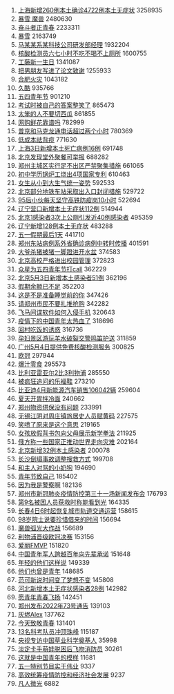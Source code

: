 1. [上海新增260例本土确诊4722例本土无症状](https://s.weibo.com//weibo?q=%23%E4%B8%8A%E6%B5%B7%E6%96%B0%E5%A2%9E260%E4%BE%8B%E6%9C%AC%E5%9C%9F%E7%A1%AE%E8%AF%8A4722%E4%BE%8B%E6%9C%AC%E5%9C%9F%E6%97%A0%E7%97%87%E7%8A%B6%23&Refer=top) 3258935
2. [暴雪 魔兽](https://s.weibo.com//weibo?q=%E6%9A%B4%E9%9B%AA%20%E9%AD%94%E5%85%BD&Refer=top) 2480630
3. [奋斗者正青春](https://s.weibo.com//weibo?q=%23%E5%A5%8B%E6%96%97%E8%80%85%E6%AD%A3%E9%9D%92%E6%98%A5%23&Refer=top) 2233311
4. [暴雪](https://s.weibo.com//weibo?q=%E6%9A%B4%E9%9B%AA&Refer=top) 2163749
5. [马某某系某科技公司研发部经理](https://s.weibo.com//weibo?q=%23%E9%A9%AC%E6%9F%90%E6%9F%90%E7%B3%BB%E6%9F%90%E7%A7%91%E6%8A%80%E5%85%AC%E5%8F%B8%E7%A0%94%E5%8F%91%E9%83%A8%E7%BB%8F%E7%90%86%23&Refer=top) 1932204
6. [核酸检测员六七小时不吃不喝不上厕所](https://s.weibo.com//weibo?q=%23%E6%A0%B8%E9%85%B8%E6%A3%80%E6%B5%8B%E5%91%98%E5%85%AD%E4%B8%83%E5%B0%8F%E6%97%B6%E4%B8%8D%E5%90%83%E4%B8%8D%E5%96%9D%E4%B8%8D%E4%B8%8A%E5%8E%95%E6%89%80%23&Refer=top) 1600755
7. [工藤新一生日](https://s.weibo.com//weibo?q=%23%E5%B7%A5%E8%97%A4%E6%96%B0%E4%B8%80%E7%94%9F%E6%97%A5%23&Refer=top) 1341087
8. [把男朋友写进了论文致谢](https://s.weibo.com//weibo?q=%23%E6%8A%8A%E7%94%B7%E6%9C%8B%E5%8F%8B%E5%86%99%E8%BF%9B%E4%BA%86%E8%AE%BA%E6%96%87%E8%87%B4%E8%B0%A2%23&Refer=top) 1255933
9. [合肥火灾](https://s.weibo.com//weibo?q=%23%E5%90%88%E8%82%A5%E7%81%AB%E7%81%BE%23&Refer=top) 1043182
10. [久酷](https://s.weibo.com//weibo?q=%E4%B9%85%E9%85%B7&Refer=top) 935766
11. [五四青年节](https://s.weibo.com//weibo?q=%23%E4%BA%94%E5%9B%9B%E9%9D%92%E5%B9%B4%E8%8A%82%23&Refer=top) 901210
12. [考试时被自己的答案整笑了](https://s.weibo.com//weibo?q=%23%E8%80%83%E8%AF%95%E6%97%B6%E8%A2%AB%E8%87%AA%E5%B7%B1%E7%9A%84%E7%AD%94%E6%A1%88%E6%95%B4%E7%AC%91%E4%BA%86%23&Refer=top) 865473
13. [太笨的人不要切西瓜](https://s.weibo.com//weibo?q=%23%E5%A4%AA%E7%AC%A8%E7%9A%84%E4%BA%BA%E4%B8%8D%E8%A6%81%E5%88%87%E8%A5%BF%E7%93%9C%23&Refer=top) 861855
14. [网购鲜花靠谱吗](https://s.weibo.com//weibo?q=%23%E7%BD%91%E8%B4%AD%E9%B2%9C%E8%8A%B1%E9%9D%A0%E8%B0%B1%E5%90%97%23&Refer=top) 782999
15. [普京和马克龙通电话超过两个小时](https://s.weibo.com//weibo?q=%23%E6%99%AE%E4%BA%AC%E5%92%8C%E9%A9%AC%E5%85%8B%E9%BE%99%E9%80%9A%E7%94%B5%E8%AF%9D%E8%B6%85%E8%BF%87%E4%B8%A4%E4%B8%AA%E5%B0%8F%E6%97%B6%23&Refer=top) 780369
16. [低成本祛背痘](https://s.weibo.com//weibo?q=%23%E4%BD%8E%E6%88%90%E6%9C%AC%E7%A5%9B%E8%83%8C%E7%97%98%23&Refer=top) 771630
17. [上海3日新增本土死亡病例16例](https://s.weibo.com//weibo?q=%23%E4%B8%8A%E6%B5%B73%E6%97%A5%E6%96%B0%E5%A2%9E%E6%9C%AC%E5%9C%9F%E6%AD%BB%E4%BA%A1%E7%97%85%E4%BE%8B16%E4%BE%8B%23&Refer=top) 691748
18. [北京发现堂外聚餐可举报](https://s.weibo.com//weibo?q=%23%E5%8C%97%E4%BA%AC%E5%8F%91%E7%8E%B0%E5%A0%82%E5%A4%96%E8%81%9A%E9%A4%90%E5%8F%AF%E4%B8%BE%E6%8A%A5%23&Refer=top) 688282
19. [郑州主城区实行足不出区严禁聚集措施](https://s.weibo.com//weibo?q=%23%E9%83%91%E5%B7%9E%E4%B8%BB%E5%9F%8E%E5%8C%BA%E5%AE%9E%E8%A1%8C%E8%B6%B3%E4%B8%8D%E5%87%BA%E5%8C%BA%E4%B8%A5%E7%A6%81%E8%81%9A%E9%9B%86%E6%8E%AA%E6%96%BD%23&Refer=top) 661065
20. [初中学历锅炉工烧出4项国家专利](https://s.weibo.com//weibo?q=%23%E5%88%9D%E4%B8%AD%E5%AD%A6%E5%8E%86%E9%94%85%E7%82%89%E5%B7%A5%E7%83%A7%E5%87%BA4%E9%A1%B9%E5%9B%BD%E5%AE%B6%E4%B8%93%E5%88%A9%23&Refer=top) 610463
21. [女生从小到大生气统一姿势](https://s.weibo.com//weibo?q=%23%E5%A5%B3%E7%94%9F%E4%BB%8E%E5%B0%8F%E5%88%B0%E5%A4%A7%E7%94%9F%E6%B0%94%E7%BB%9F%E4%B8%80%E5%A7%BF%E5%8A%BF%23&Refer=top) 592533
22. [北京部分地铁车站采取出入口封闭措施](https://s.weibo.com//weibo?q=%23%E5%8C%97%E4%BA%AC%E9%83%A8%E5%88%86%E5%9C%B0%E9%93%81%E8%BD%A6%E7%AB%99%E9%87%87%E5%8F%96%E5%87%BA%E5%85%A5%E5%8F%A3%E5%B0%81%E9%97%AD%E6%8E%AA%E6%96%BD%23&Refer=top) 529722
23. [95后小伙每天坚守高铁防疫岗10小时](https://s.weibo.com//weibo?q=%2395%E5%90%8E%E5%B0%8F%E4%BC%99%E6%AF%8F%E5%A4%A9%E5%9D%9A%E5%AE%88%E9%AB%98%E9%93%81%E9%98%B2%E7%96%AB%E5%B2%9710%E5%B0%8F%E6%97%B6%23&Refer=top) 522694
24. [辽宁营口新增本土无症状112例](https://s.weibo.com//weibo?q=%23%E8%BE%BD%E5%AE%81%E8%90%A5%E5%8F%A3%E6%96%B0%E5%A2%9E%E6%9C%AC%E5%9C%9F%E6%97%A0%E7%97%87%E7%8A%B6112%E4%BE%8B%23&Refer=top) 514944
25. [北京1感染者3次上公厕引发近40例感染者](https://s.weibo.com//weibo?q=%23%E5%8C%97%E4%BA%AC1%E6%84%9F%E6%9F%93%E8%80%853%E6%AC%A1%E4%B8%8A%E5%85%AC%E5%8E%95%E5%BC%95%E5%8F%91%E8%BF%9140%E4%BE%8B%E6%84%9F%E6%9F%93%E8%80%85%23&Refer=top) 495359
26. [辽宁新增128例本土无症状](https://s.weibo.com//weibo?q=%23%E8%BE%BD%E5%AE%81%E6%96%B0%E5%A2%9E128%E4%BE%8B%E6%9C%AC%E5%9C%9F%E6%97%A0%E7%97%87%E7%8A%B6%23&Refer=top) 483288
27. [五一假期最后1天](https://s.weibo.com//weibo?q=%23%E4%BA%94%E4%B8%80%E5%81%87%E6%9C%9F%E6%9C%80%E5%90%8E1%E5%A4%A9%23&Refer=top) 441710
28. [郑州东站病例系外省确诊病例中转时传播](https://s.weibo.com//weibo?q=%23%E9%83%91%E5%B7%9E%E4%B8%9C%E7%AB%99%E7%97%85%E4%BE%8B%E7%B3%BB%E5%A4%96%E7%9C%81%E7%A1%AE%E8%AF%8A%E7%97%85%E4%BE%8B%E4%B8%AD%E8%BD%AC%E6%97%B6%E4%BC%A0%E6%92%AD%23&Refer=top) 401591
29. [大爷杀猪被猪一脚蹬进开水盆](https://s.weibo.com//weibo?q=%23%E5%A4%A7%E7%88%B7%E6%9D%80%E7%8C%AA%E8%A2%AB%E7%8C%AA%E4%B8%80%E8%84%9A%E8%B9%AC%E8%BF%9B%E5%BC%80%E6%B0%B4%E7%9B%86%23&Refer=top) 374583
30. [北京高校严格进出校园管理](https://s.weibo.com//weibo?q=%23%E5%8C%97%E4%BA%AC%E9%AB%98%E6%A0%A1%E4%B8%A5%E6%A0%BC%E8%BF%9B%E5%87%BA%E6%A0%A1%E5%9B%AD%E7%AE%A1%E7%90%86%23&Refer=top) 372823
31. [众星为五四青年节打call](https://s.weibo.com//weibo?q=%23%E4%BC%97%E6%98%9F%E4%B8%BA%E4%BA%94%E5%9B%9B%E9%9D%92%E5%B9%B4%E8%8A%82%E6%89%93call%23&Refer=top) 362229
32. [北京5月3日新增本土感染者51例](https://s.weibo.com//weibo?q=%23%E5%8C%97%E4%BA%AC5%E6%9C%883%E6%97%A5%E6%96%B0%E5%A2%9E%E6%9C%AC%E5%9C%9F%E6%84%9F%E6%9F%93%E8%80%8551%E4%BE%8B%23&Refer=top) 362196
33. [假期余额已不足](https://s.weibo.com//weibo?q=%23%E5%81%87%E6%9C%9F%E4%BD%99%E9%A2%9D%E5%B7%B2%E4%B8%8D%E8%B6%B3%23&Refer=top) 352203
34. [这是不是准备睡觉前的你](https://s.weibo.com//weibo?q=%23%E8%BF%99%E6%98%AF%E4%B8%8D%E6%98%AF%E5%87%86%E5%A4%87%E7%9D%A1%E8%A7%89%E5%89%8D%E7%9A%84%E4%BD%A0%23&Refer=top) 347426
35. [请郑州市民不要扎堆抢购](https://s.weibo.com//weibo?q=%23%E8%AF%B7%E9%83%91%E5%B7%9E%E5%B8%82%E6%B0%91%E4%B8%8D%E8%A6%81%E6%89%8E%E5%A0%86%E6%8A%A2%E8%B4%AD%23&Refer=top) 342282
36. [飞马间谍软件如何入侵手机](https://s.weibo.com//weibo?q=%23%E9%A3%9E%E9%A9%AC%E9%97%B4%E8%B0%8D%E8%BD%AF%E4%BB%B6%E5%A6%82%E4%BD%95%E5%85%A5%E4%BE%B5%E6%89%8B%E6%9C%BA%23&Refer=top) 320643
37. [疫情下的中国青年太热血了](https://s.weibo.com//weibo?q=%23%E7%96%AB%E6%83%85%E4%B8%8B%E7%9A%84%E4%B8%AD%E5%9B%BD%E9%9D%92%E5%B9%B4%E5%A4%AA%E7%83%AD%E8%A1%80%E4%BA%86%23&Refer=top) 318696
38. [回村吃饭的诱惑](https://s.weibo.com//weibo?q=%E5%9B%9E%E6%9D%91%E5%90%83%E9%A5%AD%E7%9A%84%E8%AF%B1%E6%83%91&Refer=top) 316736
39. [孕妇景区游玩羊水破裂交警鸣笛护送](https://s.weibo.com//weibo?q=%23%E5%AD%95%E5%A6%87%E6%99%AF%E5%8C%BA%E6%B8%B8%E7%8E%A9%E7%BE%8A%E6%B0%B4%E7%A0%B4%E8%A3%82%E4%BA%A4%E8%AD%A6%E9%B8%A3%E7%AC%9B%E6%8A%A4%E9%80%81%23&Refer=top) 311859
40. [广州5月4日提供免费核酸检测服务](https://s.weibo.com//weibo?q=%23%E5%B9%BF%E5%B7%9E5%E6%9C%884%E6%97%A5%E6%8F%90%E4%BE%9B%E5%85%8D%E8%B4%B9%E6%A0%B8%E9%85%B8%E6%A3%80%E6%B5%8B%E6%9C%8D%E5%8A%A1%23&Refer=top) 300825
41. [欧冠](https://s.weibo.com//weibo?q=%E6%AC%A7%E5%86%A0&Refer=top) 297944
42. [爆汁零食](https://s.weibo.com//weibo?q=%E7%88%86%E6%B1%81%E9%9B%B6%E9%A3%9F&Refer=top) 295573
43. [比利亚雷亚尔2比3利物浦](https://s.weibo.com//weibo?q=%23%E6%AF%94%E5%88%A9%E4%BA%9A%E9%9B%B7%E4%BA%9A%E5%B0%942%E6%AF%943%E5%88%A9%E7%89%A9%E6%B5%A6%23&Refer=top) 285550
44. [被疯狂追问的乐福鞋](https://s.weibo.com//weibo?q=%23%E8%A2%AB%E7%96%AF%E7%8B%82%E8%BF%BD%E9%97%AE%E7%9A%84%E4%B9%90%E7%A6%8F%E9%9E%8B%23&Refer=top) 273210
45. [比亚迪4月新能源汽车销售106042辆](https://s.weibo.com//weibo?q=%23%E6%AF%94%E4%BA%9A%E8%BF%AA4%E6%9C%88%E6%96%B0%E8%83%BD%E6%BA%90%E6%B1%BD%E8%BD%A6%E9%94%80%E5%94%AE106042%E8%BE%86%23&Refer=top) 259604
46. [夏天开胃拌冷面](https://s.weibo.com//weibo?q=%23%E5%A4%8F%E5%A4%A9%E5%BC%80%E8%83%83%E6%8B%8C%E5%86%B7%E9%9D%A2%23&Refer=top) 240662
47. [郑州物资供保没有问题](https://s.weibo.com//weibo?q=%23%E9%83%91%E5%B7%9E%E7%89%A9%E8%B5%84%E4%BE%9B%E4%BF%9D%E6%B2%A1%E6%9C%89%E9%97%AE%E9%A2%98%23&Refer=top) 233991
48. [无锡江阴对周庄镇旅居史人员赋黄码](https://s.weibo.com//weibo?q=%23%E6%97%A0%E9%94%A1%E6%B1%9F%E9%98%B4%E5%AF%B9%E5%91%A8%E5%BA%84%E9%95%87%E6%97%85%E5%B1%85%E5%8F%B2%E4%BA%BA%E5%91%98%E8%B5%8B%E9%BB%84%E7%A0%81%23&Refer=top) 227575
49. [笑喷了原来是这个意思](https://s.weibo.com//weibo?q=%23%E7%AC%91%E5%96%B7%E4%BA%86%E5%8E%9F%E6%9D%A5%E6%98%AF%E8%BF%99%E4%B8%AA%E6%84%8F%E6%80%9D%23&Refer=top) 219165
50. [女孩放假背书包向父母展示新学拳法](https://s.weibo.com//weibo?q=%23%E5%A5%B3%E5%AD%A9%E6%94%BE%E5%81%87%E8%83%8C%E4%B9%A6%E5%8C%85%E5%90%91%E7%88%B6%E6%AF%8D%E5%B1%95%E7%A4%BA%E6%96%B0%E5%AD%A6%E6%8B%B3%E6%B3%95%23&Refer=top) 211925
51. [俄方称一些国家正推动世界走向灾难](https://s.weibo.com//weibo?q=%23%E4%BF%84%E6%96%B9%E7%A7%B0%E4%B8%80%E4%BA%9B%E5%9B%BD%E5%AE%B6%E6%AD%A3%E6%8E%A8%E5%8A%A8%E4%B8%96%E7%95%8C%E8%B5%B0%E5%90%91%E7%81%BE%E9%9A%BE%23&Refer=top) 202164
52. [北京新增32例本土感染者](https://s.weibo.com//weibo?q=%23%E5%8C%97%E4%BA%AC%E6%96%B0%E5%A2%9E32%E4%BE%8B%E6%9C%AC%E5%9C%9F%E6%84%9F%E6%9F%93%E8%80%85%23&Refer=top) 200078
53. [长沙倒塌事故调整搜救方式](https://s.weibo.com//weibo?q=%23%E9%95%BF%E6%B2%99%E5%80%92%E5%A1%8C%E4%BA%8B%E6%95%85%E8%B0%83%E6%95%B4%E6%90%9C%E6%95%91%E6%96%B9%E5%BC%8F%23&Refer=top) 199708
54. [和主人对骂的小奶狗](https://s.weibo.com//weibo?q=%23%E5%92%8C%E4%B8%BB%E4%BA%BA%E5%AF%B9%E9%AA%82%E7%9A%84%E5%B0%8F%E5%A5%B6%E7%8B%97%23&Refer=top) 194690
55. [青年节致自己](https://s.weibo.com//weibo?q=%23%E9%9D%92%E5%B9%B4%E8%8A%82%E8%87%B4%E8%87%AA%E5%B7%B1%23&Refer=top) 185402
56. [因为我是警察啊](https://s.weibo.com//weibo?q=%23%E5%9B%A0%E4%B8%BA%E6%88%91%E6%98%AF%E8%AD%A6%E5%AF%9F%E5%95%8A%23&Refer=top) 182136
57. [郑州市新冠肺炎疫情防控第三十一场新闻发布会](https://s.weibo.com//weibo?q=%23%E9%83%91%E5%B7%9E%E5%B8%82%E6%96%B0%E5%86%A0%E8%82%BA%E7%82%8E%E7%96%AB%E6%83%85%E9%98%B2%E6%8E%A7%E7%AC%AC%E4%B8%89%E5%8D%81%E4%B8%80%E5%9C%BA%E6%96%B0%E9%97%BB%E5%8F%91%E5%B8%83%E4%BC%9A%23&Refer=top) 176793
58. [第9名被困人员获救时称能看到光](https://s.weibo.com//weibo?q=%23%E7%AC%AC9%E5%90%8D%E8%A2%AB%E5%9B%B0%E4%BA%BA%E5%91%98%E8%8E%B7%E6%95%91%E6%97%B6%E7%A7%B0%E8%83%BD%E7%9C%8B%E5%88%B0%E5%85%89%23&Refer=top) 164335
59. [长春4日6时起恢复城市轨道交通运营](https://s.weibo.com//weibo?q=%23%E9%95%BF%E6%98%A54%E6%97%A56%E6%97%B6%E8%B5%B7%E6%81%A2%E5%A4%8D%E5%9F%8E%E5%B8%82%E8%BD%A8%E9%81%93%E4%BA%A4%E9%80%9A%E8%BF%90%E8%90%A5%23&Refer=top) 158615
60. [98岁院士说要珍惜借来的时间](https://s.weibo.com//weibo?q=%2398%E5%B2%81%E9%99%A2%E5%A3%AB%E8%AF%B4%E8%A6%81%E7%8F%8D%E6%83%9C%E5%80%9F%E6%9D%A5%E7%9A%84%E6%97%B6%E9%97%B4%23&Refer=top) 156694
61. [魔兽弧光大作战](https://s.weibo.com//weibo?q=%23%E9%AD%94%E5%85%BD%E5%BC%A7%E5%85%89%E5%A4%A7%E4%BD%9C%E6%88%98%23&Refer=top) 156689
62. [利物浦晋级欧冠决赛](https://s.weibo.com//weibo?q=%23%E5%88%A9%E7%89%A9%E6%B5%A6%E6%99%8B%E7%BA%A7%E6%AC%A7%E5%86%A0%E5%86%B3%E8%B5%9B%23&Refer=top) 153156
63. [爱丽FMVP](https://s.weibo.com//weibo?q=%23%E7%88%B1%E4%B8%BDFMVP%23&Refer=top) 151820
64. [中国青年军人跨越百年向先辈承诺](https://s.weibo.com//weibo?q=%23%E4%B8%AD%E5%9B%BD%E9%9D%92%E5%B9%B4%E5%86%9B%E4%BA%BA%E8%B7%A8%E8%B6%8A%E7%99%BE%E5%B9%B4%E5%90%91%E5%85%88%E8%BE%88%E6%89%BF%E8%AF%BA%23&Refer=top) 151648
65. [年轻的他们这样说](https://s.weibo.com//weibo?q=%23%E5%B9%B4%E8%BD%BB%E7%9A%84%E4%BB%96%E4%BB%AC%E8%BF%99%E6%A0%B7%E8%AF%B4%23&Refer=top) 149339
66. [他们也曾是青年](https://s.weibo.com//weibo?q=%23%E4%BB%96%E4%BB%AC%E4%B9%9F%E6%9B%BE%E6%98%AF%E9%9D%92%E5%B9%B4%23&Refer=top) 148685
67. [范可新说时间变了梦想不变](https://s.weibo.com//weibo?q=%23%E8%8C%83%E5%8F%AF%E6%96%B0%E8%AF%B4%E6%97%B6%E9%97%B4%E5%8F%98%E4%BA%86%E6%A2%A6%E6%83%B3%E4%B8%8D%E5%8F%98%23&Refer=top) 145808
68. [河北新增本土无症状感染者28例](https://s.weibo.com//weibo?q=%23%E6%B2%B3%E5%8C%97%E6%96%B0%E5%A2%9E%E6%9C%AC%E5%9C%9F%E6%97%A0%E7%97%87%E7%8A%B6%E6%84%9F%E6%9F%93%E8%80%8528%E4%BE%8B%23&Refer=top) 142982
69. [愿青年青春飞扬](https://s.weibo.com//weibo?q=%23%E6%84%BF%E9%9D%92%E5%B9%B4%E9%9D%92%E6%98%A5%E9%A3%9E%E6%89%AC%23&Refer=top) 142451
70. [郑州发布2022年73号通告](https://s.weibo.com//weibo?q=%23%E9%83%91%E5%B7%9E%E5%8F%91%E5%B8%832022%E5%B9%B473%E5%8F%B7%E9%80%9A%E5%91%8A%23&Refer=top) 139103
71. [灰烬Alex](https://s.weibo.com//weibo?q=%E7%81%B0%E7%83%ACAlex&Refer=top) 137762
72. [今天致敬青春](https://s.weibo.com//weibo?q=%E4%BB%8A%E5%A4%A9%E8%87%B4%E6%95%AC%E9%9D%92%E6%98%A5&Refer=top) 131401
73. [13名科考队员冲顶珠峰](https://s.weibo.com//weibo?q=%2313%E5%90%8D%E7%A7%91%E8%80%83%E9%98%9F%E5%91%98%E5%86%B2%E9%A1%B6%E7%8F%A0%E5%B3%B0%23&Refer=top) 115187
74. [央视专访中国草业科学奠基人](https://s.weibo.com//weibo?q=%23%E5%A4%AE%E8%A7%86%E4%B8%93%E8%AE%BF%E4%B8%AD%E5%9B%BD%E8%8D%89%E4%B8%9A%E7%A7%91%E5%AD%A6%E5%A5%A0%E5%9F%BA%E4%BA%BA%23&Refer=top) 35998
75. [淡定卡手萌娃脱困后飞吻消防员](https://s.weibo.com//weibo?q=%23%E6%B7%A1%E5%AE%9A%E5%8D%A1%E6%89%8B%E8%90%8C%E5%A8%83%E8%84%B1%E5%9B%B0%E5%90%8E%E9%A3%9E%E5%90%BB%E6%B6%88%E9%98%B2%E5%91%98%23&Refer=top) 30261
76. [这就是中国青年的模样](https://s.weibo.com//weibo?q=%23%E8%BF%99%E5%B0%B1%E6%98%AF%E4%B8%AD%E5%9B%BD%E9%9D%92%E5%B9%B4%E7%9A%84%E6%A8%A1%E6%A0%B7%23&Refer=top) 11681
77. [五一特别节目实干伟业](https://s.weibo.com//weibo?q=%23%E4%BA%94%E4%B8%80%E7%89%B9%E5%88%AB%E8%8A%82%E7%9B%AE%E5%AE%9E%E5%B9%B2%E4%BC%9F%E4%B8%9A%23&Refer=top) 9337
78. [高效统筹疫情防控和经济社会发展](https://s.weibo.com//weibo?q=%23%E9%AB%98%E6%95%88%E7%BB%9F%E7%AD%B9%E7%96%AB%E6%83%85%E9%98%B2%E6%8E%A7%E5%92%8C%E7%BB%8F%E6%B5%8E%E7%A4%BE%E4%BC%9A%E5%8F%91%E5%B1%95%23&Refer=top) 9237
79. [凡人微光](https://s.weibo.com//weibo?q=%23%E5%87%A1%E4%BA%BA%E5%BE%AE%E5%85%89%23&Refer=top) 6882
